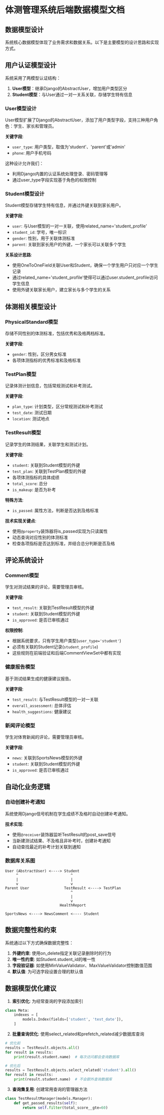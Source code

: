 # 体测管理系统后端数据模型文档

## 数据模型设计

系统核心数据模型体现了业务需求和数据关系。以下是主要模型的设计思路和实现方式。

## 用户认证模型设计

系统采用了两模型认证结构：

1. **User模型**：继承Django的AbstractUser，增加用户类型区分
2. **Student模型**：与User通过一对一关系关联，存储学生特有信息

### User模型设计

User模型扩展了Django的AbstractUser，添加了用户类型字段，支持三种用户角色：学生、家长和管理员。

**关键字段**:
- `user_type`: 用户类型，取值为'student'、'parent'或'admin'
- `phone`: 用户手机号码

这种设计允许我们：
- 利用Django内置的认证系统处理登录、密码管理等
- 通过user_type字段实现基于角色的权限控制

### Student模型设计

Student模型存储学生特有信息，并通过外键关联到家长用户。

**关键字段**:
- `user`: 与User模型的一对一关联，使用related_name='student_profile'
- `student_id`: 学号，唯一标识
- `gender`: 性别，用于关联体测标准
- `parent`: 关联到家长用户的外键，一个家长可以关联多个学生

**关系设计思路**:
- 使用OneToOneField关联User和Student，确保一个学生用户只对应一个学生记录
- 通过related_name='student_profile'使得可以通过user.student_profile访问学生信息
- 使用外键关联家长用户，建立家长与多个学生的关系

## 体测相关模型设计

### PhysicalStandard模型

存储不同性别的体测标准，包括优秀和及格两档标准。

**关键字段**:
- `gender`: 性别，区分男女标准
- 各项体测指标的优秀标准和及格标准

### TestPlan模型

记录体测计划信息，包括常规测试和补考测试。

**关键字段**:
- `plan_type`: 计划类型，区分常规测试和补考测试
- `test_date`: 测试日期
- `location`: 测试地点

### TestResult模型

记录学生的体测结果，关联学生和测试计划。

**关键字段**:
- `student`: 关联到Student模型的外键
- `test_plan`: 关联到TestPlan模型的外键
- 各项体测指标的具体成绩
- `total_score`: 总分
- `is_makeup`: 是否为补考

**特殊方法**:
- `is_passed`: 属性方法，判断是否达到及格标准

**技术实现关键点**:
- 使用`@property`装饰器将is_passed实现为只读属性
- 动态查询对应性别的体测标准
- 检查各项指标是否达到标准，并结合总分判断是否及格

## 评论系统设计

### Comment模型

学生对测试结果的评论，需要管理员审核。

**关键字段**:
- `test_result`: 关联到TestResult模型的外键
- `student`: 关联到Student模型的外键
- `is_approved`: 是否已审核通过

**权限控制**:
- 根据系统要求，只有学生用户类型(`user_type='student'`)
- 必须有关联的Student记录(`student_profile`)
- 这些规则在前端验证和后端CommentViewSet中都有实现

### 健康报告模型

基于测试结果生成的健康建议报告。

**关键字段**:
- `test_result`: 与TestResult模型的一对一关联
- `overall_assessment`: 总体评估
- `health_suggestions`: 健康建议

### 新闻评论模型

学生对体育新闻的评论，需要管理员审核。

**关键字段**:
- `news`: 关联到SportsNews模型的外键
- `student`: 关联到Student模型的外键
- `is_approved`: 是否已审核通过

## 自动化业务逻辑

### 自动创建补考通知

系统使用Django信号机制在学生成绩不及格时自动创建补考通知。

**技术实现**:
- 使用`@receiver`装饰器监听TestResult的post_save信号
- 当新建测试结果、不及格且非补考时，创建补考通知
- 自动查找最近的补考计划关联到通知

### 数据库关系图

```
User (AbstractUser) <----> Student
     ^                        ^
     |                        |
     v                        v
Parent User                TestResult <----> TestPlan
                              ^
                              |
                              v
                         HealthReport
                         
SportsNews <----> NewsComment <---- Student
```

## 数据完整性和约束

系统通过以下方式确保数据完整性：

1. **外键约束**: 使用on_delete指定关联记录删除时的行为
2. **唯一性约束**: 如Student.student_id的唯一性
3. **字段验证器**: 如使用MinValueValidator、MaxValueValidator控制数值范围
4. **默认值**: 为可选字段设置合理的默认值

## 数据模型优化建议

1. **索引优化**: 为经常查询的字段添加索引
```python
class Meta:
    indexes = [
        models.Index(fields=['student', 'test_date']),
    ]
```

2. **批量查询优化**: 使用select_related和prefetch_related减少数据库查询
```python
# 优化前
results = TestResult.objects.all()
for result in results:
    print(result.student.name)  # 每次访问都会查询数据库

# 优化后
results = TestResult.objects.select_related('student').all()
for result in results:
    print(result.student.name)  # 不会额外查询数据库
```

3. **查询集复用**: 创建常用查询的管理器方法
```python
class TestResultManager(models.Manager):
    def get_passed_results(self):
        return self.filter(total_score__gte=60)
```

